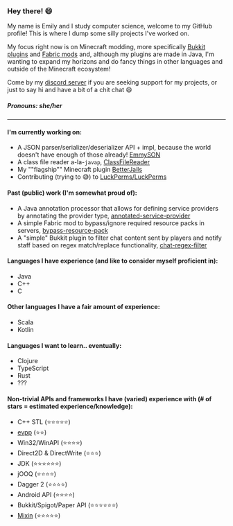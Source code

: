 ### Hey there! :smile:

My name is Emily and I study computer science, welcome to my GitHub profile! This is where I dump some silly projects I've worked on.

My focus right now is on Minecraft modding, more specifically [Bukkit plugins](https://www.curseforge.com/minecraft/bukkit-plugins) and [Fabric mods](https://fabricmc.net/) and, although my plugins are made in Java, I'm wanting to expand my horizons and do fancy things in other languages and outside of the Minecraft ecosystem!

Come by my [discord server](https://discord.gg/Zk9HRuz4ZZ) if you are seeking support for my projects, or just to say hi and have a bit of a chit chat :smile:

##### Pronouns: she/her
___
#### I'm currently working on:
* A JSON parser/serializer/deserializer API + impl, because the world doesn't have enough of those already! [EmmySON](https://github.com/emilyy-dev/EmmySON)
* A class file reader a-la-`javap`, [ClassFileReader](https://github.com/emilyy-dev/ClassFileReader)
* My ""flagship"" Minecraft plugin [BetterJails](https://github.com/emilyy-dev/BetterJails)
* Contributing (trying to :sweat_smile:) to [LuckPerms/LuckPerms](https://github.com/LuckPerms/LuckPerms)

#### Past (public) work (I'm somewhat proud of):
* A Java annotation processor that allows for defining service providers by annotating the provider type, [annotated-service-provider](https://github.com/emilyy-dev/annotated-service-provider)
* A simple Fabric mod to bypass/ignore required resource packs in servers, [bypass-resource-pack](https://github.com/emilyy-dev/bypass-resource-pack)
* A "simple" Bukkit plugin to filter chat content sent by players and notify staff based on regex match/replace functionality, [chat-regex-filter](https://github.com/emilyy-dev/chat-regex-filter)

#### Languages I have experience (and like to consider myself proficient in):
* Java
* C++
* C

#### Other languages I have a fair amount of experience:
* Scala
* Kotlin

#### Languages I want to learn.. eventually:
* Clojure
* TypeScript
* Rust
* ???

#### Non-trivial APIs and frameworks I have (varied) experience with (# of stars = estimated experience/knowledge):
* C++ STL (:star::star::star::star::star:)
* [evpp](https://github.com/Qihoo360/evpp) (:star::star:)
* Win32/WinAPI (:star::star::star::star:)
* Direct2D & DirectWrite (:star::star::star:)
* JDK (:star::star::star::star::star::star:)
* jOOQ (:star::star::star::star:)
* Dagger 2 (:star::star::star::star:)
* Android API (:star::star::star::star:)
* Bukkit/Spigot/Paper API (:star::star::star::star::star::star:)
* [Mixin](https://github.com/SpongePowered/Mixin) (:star::star::star::star::star:)
